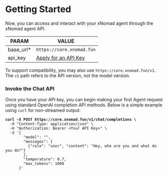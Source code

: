 # Getting Started

Now, you can access and interact with your xNomad agent through the xNomad agent API.&#x20;

| PARAM       | VALUE                                     |
| ----------- | ----------------------------------------- |
| base\_url\* | `https://core.xnomad.fun`                 |
| api\_key    | [Apply for an API Key](get-an-api-key.md) |

&#x20;       To support compatibility, you may also use `https://core.xnomad.fun/v1`. The `v1` path refers to the API version, not the model version.

### Invoke the Chat API

Once you have your API key, you can begin making your first Agent request using standard OpenAI completion API methods. Below is a simple example using `curl` for non-streamed output.

<pre class="language-bash"><code class="lang-bash"><strong>curl -X POST https://core.xnomad.fun/v1/chat/completions \
</strong>  -H "Content-Type: application/json" \
  -H "Authorization: Bearer &#x3C;Your API Key>" \
  -d '{
        "model": "",
        "messages": [
          {"role": "user", "content": "Hey, who are you and what do you do?"}
        ],
        "temperature": 0.7,
        "max_tokens": 1000
      }'
</code></pre>

